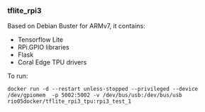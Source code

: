 ### tflite_rpi3
Based on Debian Buster for ARMv7, it contains:

* Tensorflow Lite
* RPi.GPIO libraries
* Flask
* Coral Edge TPU drivers

To run:

```console
docker run -d --restart unless-stopped --privileged --device /dev/gpiomem  -p 5002:5002 -v /dev/bus/usb:/dev/bus/usb rio05docker/tflite_rpi3_tpu:rpi3_test_1
```


